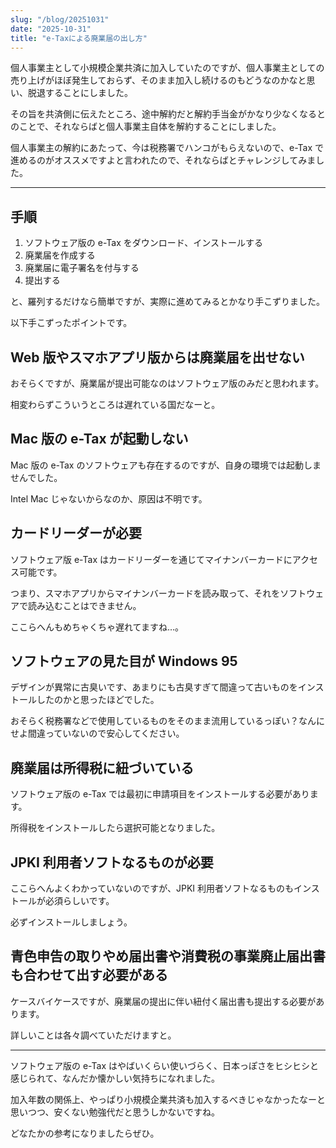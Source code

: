 ```yaml
---
slug: "/blog/20251031"
date: "2025-10-31"
title: "e-Taxによる廃業届の出し方"
---
```


個人事業主として小規模企業共済に加入していたのですが、個人事業主としての売り上げがほぼ発生しておらず、そのまま加入し続けるのもどうなのかなと思い、脱退することにしました。

その旨を共済側に伝えたところ、途中解約だと解約手当金がかなり少なくなるとのことで、それならばと個人事業主自体を解約することにしました。

個人事業主の解約にあたって、今は税務署でハンコがもらえないので、e-Tax で進めるのがオススメですよと言われたので、それならばとチャレンジしてみました。

---

## 手順

1. ソフトウェア版の e-Tax をダウンロード、インストールする
2. 廃業届を作成する
3. 廃業届に電子署名を付与する
4. 提出する

と、羅列するだけなら簡単ですが、実際に進めてみるとかなり手こずりました。

以下手こずったポイントです。

## Web 版やスマホアプリ版からは廃業届を出せない

おそらくですが、廃業届が提出可能なのはソフトウェア版のみだと思われます。

相変わらずこういうところは遅れている国だなーと。

## Mac 版の e-Tax が起動しない

Mac 版の e-Tax のソフトウェアも存在するのですが、自身の環境では起動しませんでした。

Intel Mac じゃないからなのか、原因は不明です。

## カードリーダーが必要

ソフトウェア版 e-Tax はカードリーダーを通じてマイナンバーカードにアクセス可能です。

つまり、スマホアプリからマイナンバーカードを読み取って、それをソフトウェアで読み込むことはできません。

ここらへんもめちゃくちゃ遅れてますね…。

## ソフトウェアの見た目が Windows 95

デザインが異常に古臭いです、あまりにも古臭すぎて間違って古いものをインストールしたのかと思ったほどでした。

おそらく税務署などで使用しているものをそのまま流用しているっぽい？なんにせよ間違っていないので安心してください。

## 廃業届は所得税に紐づいている

ソフトウェア版の e-Tax では最初に申請項目をインストールする必要があります。

所得税をインストールしたら選択可能となりました。

## JPKI 利用者ソフトなるものが必要

ここらへんよくわかっていないのですが、JPKI 利用者ソフトなるものもインストールが必須らしいです。

必ずインストールしましょう。

## 青色申告の取りやめ届出書や消費税の事業廃止届出書も合わせて出す必要がある

ケースバイケースですが、廃業届の提出に伴い紐付く届出書も提出する必要があります。

詳しいことは各々調べていただけますと。

---

ソフトウェア版の e-Tax はやばいくらい使いづらく、日本っぽさをヒシヒシと感じられて、なんだか懐かしい気持ちになれました。

加入年数の関係上、やっぱり小規模企業共済も加入するべきじゃなかったなーと思いつつ、安くない勉強代だと思うしかないですね。

どなたかの参考になりましたらぜひ。
